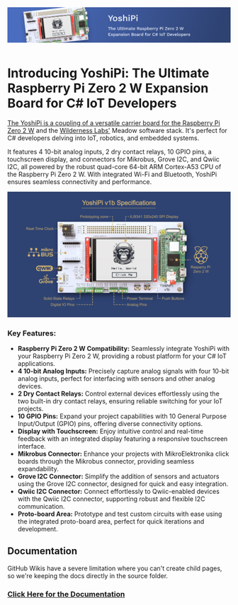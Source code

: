 <img src="Docs\Assets\yoshipi-banner.jpg"  alt="Meadow.ProjectLab, C#, iot" style="margin-bottom:10px" />

# Introducing YoshiPi: The Ultimate Raspberry Pi Zero 2 W Expansion Board for C# IoT Developers

[The YoshiPi is a coupling of a versatile carrier board for the Raspberry Pi Zero 2 W](https://www.yoshimaker.com) and the [Wilderness Labs'](https://wildernesslabs.co) Meadow software stack.  It's perfect for C# developers delving into IoT, robotics, and embedded systems. 

It features 4 10-bit analog inputs, 2 dry contact relays, 10 GPIO pins, a touchscreen display, and connectors for Mikrobus, Grove I2C, and Qwiic I2C, all powered by the robust quad-core 64-bit ARM Cortex-A53 CPU of the Raspberry Pi Zero 2 W. With integrated Wi-Fi and Bluetooth, YoshiPi ensures seamless connectivity and performance. 

![](Docs/Assets/yoshimaker-yoshipi-spec-sheet.jpg)

### Key Features:

- **Raspberry Pi Zero 2 W Compatibility:** Seamlessly integrate YoshiPi with your Raspberry Pi Zero 2 W, providing a robust platform for your C# IoT applications.
- **4 10-bit Analog Inputs:** Precisely capture analog signals with four 10-bit analog inputs, perfect for interfacing with sensors and other analog devices.
- **2 Dry Contact Relays:** Control external devices effortlessly using the two built-in dry contact relays, ensuring reliable switching for your IoT projects.
- **10 GPIO Pins:** Expand your project capabilities with 10 General Purpose Input/Output (GPIO) pins, offering diverse connectivity options.
- **Display with Touchscreen:** Enjoy intuitive control and real-time feedback with an integrated display featuring a responsive touchscreen interface.
- **Mikrobus Connector:** Enhance your projects with MikroElektronika click boards through the Mikrobus connector, providing seamless expandability.
- **Grove I2C Connector:** Simplify the addition of sensors and actuators using the Grove I2C connector, designed for quick and easy integration.
- **Qwiic I2C Connector:** Connect effortlessly to Qwiic-enabled devices with the Qwiic I2C connector, supporting robust and flexible I2C communication.
- **Proto-board Area:** Prototype and test custom circuits with ease using the integrated proto-board area, perfect for quick iterations and development.

## Documentation

GitHub Wikis have a severe limitation where you can't create child pages, so we're keeping the docs directly in the source folder.

### [Click Here for the Documentation](Docs/docs-root.md)

